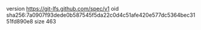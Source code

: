 version https://git-lfs.github.com/spec/v1
oid sha256:7a0907f93dede0b587545f5da22c0d4c51afe420e577dc5364bec3151fd890e8
size 463

